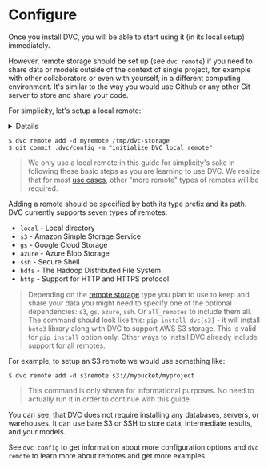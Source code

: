 # Configure

Once you install DVC, you will be able to start using it (in its local setup)
immediately.

However, remote storage should be set up (see `dvc remote`) if you need to share
data or models outside of the context of single project, for example with other
collaborators or even with yourself, in a different computing environment. It's
similar to the way you would use Github or any other Git server to store and
share your code.

For simplicity, let's setup a local remote:

<details>

### What is a "local remote" ?

While the term may seem contradictory, it doesn't have to be. The "local" part
refers to the machine where the project is stored, so it can be any directory
accessible to the same system. The "remote" part refers specifically to the
project/repository itself.

</details>

```dvc
$ dvc remote add -d myremote /tmp/dvc-storage
$ git commit .dvc/config -m "initialize DVC local remote"
```

> We only use a local remote in this guide for simplicity's sake in following
> these basic steps as you are learning to use DVC. We realize that for most
> [use cases](/doc/use-cases), other "more remote" types of remotes will be
> required.

Adding a remote should be specified by both its type prefix and its path. DVC
currently supports seven types of remotes:

- `local` - Local directory
- `s3` - Amazon Simple Storage Service
- `gs` - Google Cloud Storage
- `azure` - Azure Blob Storage
- `ssh` - Secure Shell
- `hdfs` - The Hadoop Distributed File System
- `http` - Support for HTTP and HTTPS protocol

> Depending on the [remote storage](/doc/commands-reference/remote) type you
> plan to use to keep and share your data you might need to specify one of the
> optional dependencies: `s3`, `gs`, `azure`, `ssh`. Or `all_remotes` to include
> them all. The command should look like this: `pip install dvc[s3]` - it will
> install `boto3` library along with DVC to support AWS S3 storage. This is
> valid for `pip install` option only. Other ways to install DVC already include
> support for all remotes.

For example, to setup an S3 remote we would use something like:

```dvc
$ dvc remote add -d s3remote s3://mybucket/myproject
```

> This command is only shown for informational purposes. No need to actually run
> it in order to continue with this guide.

You can see, that DVC does not require installing any databases, servers, or
warehouses. It can use bare S3 or SSH to store data, intermediate results, and
your models.

See `dvc config` to get information about more configuration options and
`dvc remote` to learn more about remotes and get more examples.
